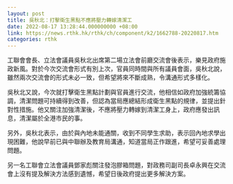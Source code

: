 ```yaml
---
layout: post
title: 吳秋北：打擊衛生黑點不應將壓力轉嫁清潔工
date: 2022-08-17 13:28:44.000000000 +08:00
link: https://news.rthk.hk/rthk/ch/component/k2/1662788-20220817.htm
categories: rthk
---
```


工聯會會長、立法會議員吳秋北出席第二場立法會前廳交流會後表示，樂見政府施政新風。對於今次交流會形式有別上次，官員同時間與所有議員會面，吳秋北說，雖然兩次交流會的形式未必一致，但希望將來不斷成熟，令溝通形式多樣化。

吳秋北又說，今次就打擊衛生黑點計劃與官員進行交流，他相信如政府加強統籌協調，清潔問題可持續得到改善，但認為當局應總結形成衛生黑點的規律，並提出針對性措施。他又關注加強清潔後，不應將壓力轉嫁到清潔工身上，政府應發出訊息，清潔屬於全港市民的事。

另外，吳秋北表示，由於與內地未能通關，收到不同學生求助，表示回內地求學出現困難，他說早前已與中聯辦及教育局溝通，知道當局正作跟進，希望可妥善處理問題。

另一名工聯會立法會議員鄧家彪關注發泡膠箱問題，對政務司副司長卓永興在交流會上沒有提及解決方法感到遺憾，希望日後政府提出更多解決方案。
